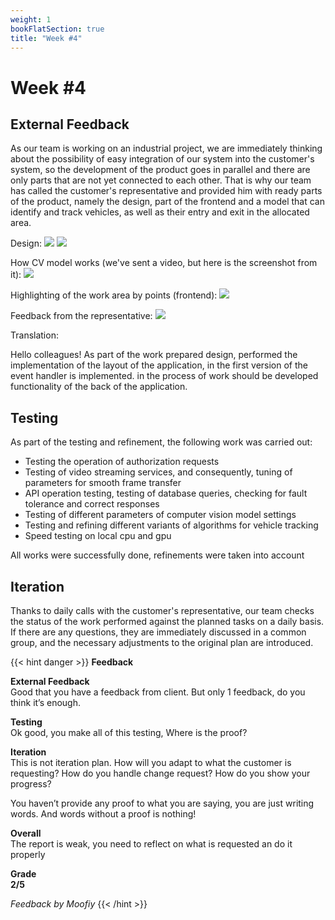 ```yaml
---
weight: 1
bookFlatSection: true
title: "Week #4"
---
```


# Week #4

## **External Feedback**

As our team is working on an industrial project, we are immediately thinking about the possibility of easy integration of our system into the customer's system, so the development of the product goes in parallel and there are only parts that are not yet connected to each other. That is why our team has called the customer's representative and provided him with ready parts of the product, namely the design, part of the frontend and a model that can identify and track vehicles, as well as their entry and exit in the allocated area.

Design:
![](/WeWantMoney/design_1.jpg)
![](/WeWantMoney/design_2.jpg)

How CV model works (we've sent a video, but here is the screenshot from it):
![](/WeWantMoney/model.jpg)

Highlighting of the work area by points (frontend): 
![](/WeWantMoney/frontend_zone.jpg)

Feedback from the representative:
![](/WeWantMoney/feedback.jpg)

Translation:

Hello colleagues!
As part of the work prepared design, performed the implementation of the layout of the application, in the first version of the event handler is implemented. in the process of work should be developed functionality of the back of the application.

## **Testing**
As part of the testing and refinement, the following work was carried out:

- Testing the operation of authorization requests
- Testing of video streaming services, and consequently, tuning of parameters for smooth frame transfer
- API operation testing, testing of database queries, checking for fault tolerance and correct responses
- Testing of different parameters of computer vision model settings
- Testing and refining different variants of algorithms for vehicle tracking
- Speed testing on local cpu and gpu 

All works were successfully done, refinements were taken into account
## **Iteration**

Thanks to daily calls with the customer's representative, our team checks the status of the work performed against the planned tasks on a daily basis. If there are any questions, they are immediately discussed in a common group, and the necessary adjustments to the original plan are introduced.

{{< hint danger >}}
**Feedback**  


**External Feedback**<br>
Good that you have a feedback from client. But only 1 feedback, do you think it’s enough.

**Testing**<br>
Ok good, you make all of this testing, Where is the proof?

**Iteration**<br>
This is not iteration plan.
How will you adapt to what the customer is requesting?
How do you handle change request?
How do you show your progress?

You haven’t provide any proof to what you are saying, you are just writing words. And words without a proof is nothing!

**Overall**<br>
The report is weak, you need to reflect on what is requested an do it properly

**Grade<br> 2/5**



_Feedback by Moofiy_
{{< /hint >}}